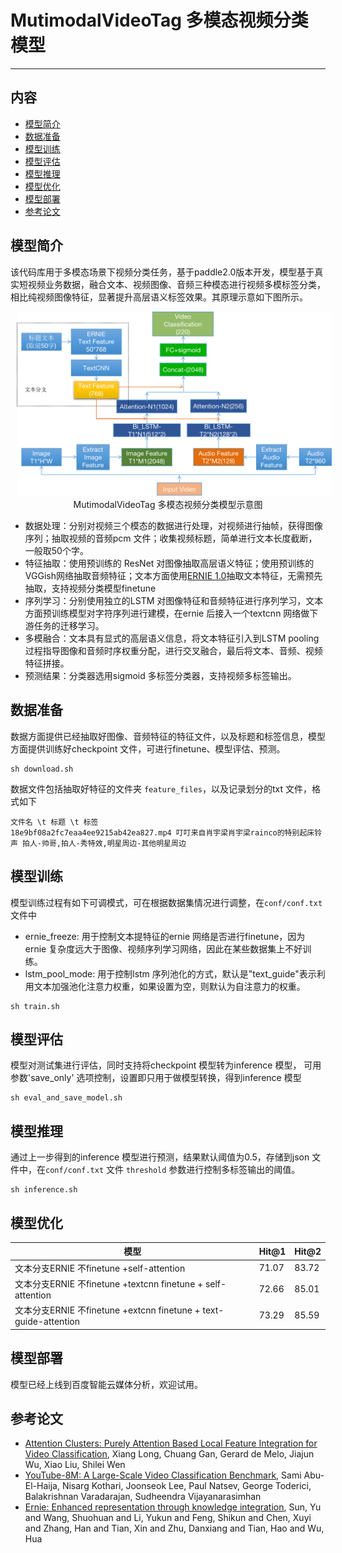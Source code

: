 # MutimodalVideoTag 多模态视频分类模型
---
## 内容
- [模型简介](#模型简介)
- [数据准备](#数据准备)
- [模型训练](#模型训练)
- [模型评估](#模型评估)
- [模型推理](#模型推理)
- [模型优化](#模型优化)
- [模型部署](#模型部署)
- [参考论文](#参考论文)


## 模型简介

该代码库用于多模态场景下视频分类任务，基于paddle2.0版本开发，模型基于真实短视频业务数据，融合文本、视频图像、音频三种模态进行视频多模标签分类，相比纯视频图像特征，显著提升高层语义标签效果。其原理示意如下图所示。

<p align="center">
<img src="model.png"  hspace='10'/> <br />
MutimodalVideoTag 多模态视频分类模型示意图
</p>

- 数据处理：分别对视频三个模态的数据进行处理，对视频进行抽帧，获得图像序列；抽取视频的音频pcm 文件；收集视频标题，简单进行文本长度截断，一般取50个字。
- 特征抽取：使用预训练的 ResNet 对图像抽取高层语义特征；使用预训练的VGGish网络抽取音频特征；文本方面使用[ERNIE 1.0](https://github.com/PaddlePaddle/ERNIE)抽取文本特征，无需预先抽取，支持视频分类模型finetune
- 序列学习：分别使用独立的LSTM 对图像特征和音频特征进行序列学习，文本方面预训练模型对字符序列进行建模，在ernie 后接入一个textcnn 网络做下游任务的迁移学习。
- 多模融合：文本具有显式的高层语义信息，将文本特征引入到LSTM pooling 过程指导图像和音频时序权重分配，进行交叉融合，最后将文本、音频、视频特征拼接。
- 预测结果：分类器选用sigmoid 多标签分类器，支持视频多标签输出。

## 数据准备
数据方面提供已经抽取好图像、音频特征的特征文件，以及标题和标签信息，模型方面提供训练好checkpoint 文件，可进行finetune、模型评估、预测。
```
sh download.sh
```
数据文件包括抽取好特征的文件夹 `feature_files`，以及记录划分的txt 文件，格式如下
```
文件名 \t 标题 \t 标签
18e9bf08a2fc7eaa4ee9215ab42ea827.mp4 叮叮来自肖宇梁肖宇梁rainco的特别起床铃声 拍人-帅哥,拍人-秀特效,明星周边-其他明星周边
```

##  模型训练
模型训练过程有如下可调模式，可在根据数据集情况进行调整，在`conf/conf.txt` 文件中
- ernie_freeze: 用于控制文本提特征的ernie 网络是否进行finetune，因为ernie 复杂度远大于图像、视频序列学习网络，因此在某些数据集上不好训练。
- lstm_pool_mode: 用于控制lstm 序列池化的方式，默认是"text_guide"表示利用文本加强池化注意力权重，如果设置为空，则默认为自注意力的权重。

```
sh train.sh 
```
##  模型评估
模型对测试集进行评估，同时支持将checkpoint 模型转为inference 模型， 可用参数'save_only' 选项控制，设置即只用于做模型转换，得到inference 模型
```
sh eval_and_save_model.sh
```
##  模型推理
通过上一步得到的inference 模型进行预测，结果默认阈值为0.5，存储到json 文件中，在`conf/conf.txt` 文件 `threshold` 参数进行控制多标签输出的阈值。
```
sh inference.sh
```
## 模型优化

| 模型                                                         | Hit@1 | Hit@2 |
| ------------------------------------------------------------ | ----- | ----- |
| 文本分支ERNIE 不finetune +self-attention                     | 71.07 | 83.72 |
| 文本分支ERNIE 不finetune +textcnn finetune + self-attention  | 72.66 | 85.01 |
| 文本分支ERNIE 不finetune +extcnn finetune + text-guide-attention | 73.29 | 85.59 |

## 模型部署
模型已经上线到百度智能云媒体分析，欢迎试用。


## 参考论文
- [Attention Clusters: Purely Attention Based Local Feature Integration for Video Classification](https://arxiv.org/abs/1711.09550), Xiang Long, Chuang Gan, Gerard de Melo, Jiajun Wu, Xiao Liu, Shilei Wen
- [YouTube-8M: A Large-Scale Video Classification Benchmark](https://arxiv.org/abs/1609.08675), Sami Abu-El-Haija, Nisarg Kothari, Joonseok Lee, Paul Natsev, George Toderici, Balakrishnan Varadarajan, Sudheendra Vijayanarasimhan
- [Ernie: Enhanced representation through knowledge integration](https://arxiv.org/abs/1904.09223), Sun, Yu and Wang, Shuohuan and Li, Yukun and Feng, Shikun and Chen, Xuyi and Zhang, Han and Tian, Xin and Zhu, Danxiang and Tian, Hao and Wu, Hua
